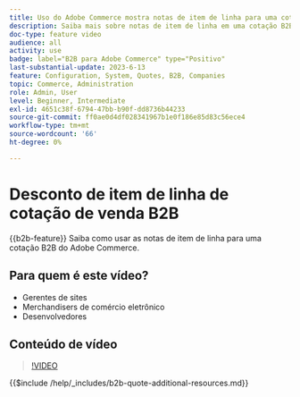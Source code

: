 ```yaml
---
title: Uso do Adobe Commerce mostra notas de item de linha para uma cotação
description: Saiba mais sobre notas de item de linha em uma cotação B2B no Adobe Commerce
doc-type: feature video
audience: all
activity: use
badge: label="B2B para Adobe Commerce" type="Positivo"
last-substantial-update: 2023-6-13
feature: Configuration, System, Quotes, B2B, Companies
topic: Commerce, Administration
role: Admin, User
level: Beginner, Intermediate
exl-id: 4651c38f-6794-47bb-b90f-dd8736b44233
source-git-commit: ff0ae0d4df028341967b1e0f186e85d83c56ece4
workflow-type: tm+mt
source-wordcount: '66'
ht-degree: 0%

---
```


# Desconto de item de linha de cotação de venda B2B

{{b2b-feature}}
Saiba como usar as notas de item de linha para uma cotação B2B do Adobe Commerce.

## Para quem é este vídeo?

- Gerentes de sites
- Merchandisers de comércio eletrônico
- Desenvolvedores

## Conteúdo de vídeo

>[!VIDEO](https://video.tv.adobe.com/v/3420417?learn=on)

{{$include /help/_includes/b2b-quote-additional-resources.md}}
